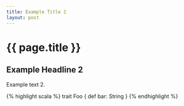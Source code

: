 ```yaml
---
title: Example Title 2
layout: post
---
```


# {{ page.title }}

## Example Headline 2

Example text 2.

{% highlight scala %}
trait Foo {
  def bar: String
}
{% endhighlight %}
